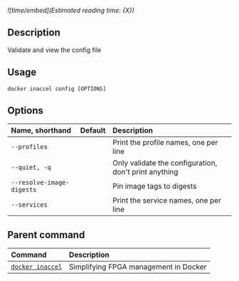 *![time/embed](Estimated reading time: {X})*

## Description

Validate and view the config file

## Usage

```text
docker inaccel config [OPTIONS]
```

## Options

| Name, shorthand             | Default | Description                                           |
| :-------------------------- | :-----: | :---------------------------------------------------- |
| ` --profiles `              |         | Print the profile names, one per line                 |
| ` --quiet, -q `             |         | Only validate the configuration, don't print anything |
| ` --resolve-image-digests ` |         | Pin image tags to digests                             |
| ` --services `              |         | Print the service names, one per line                 |

## Parent command

| Command                        | Description                           |
| :----------------------------- | :------------------------------------ |
| [` docker inaccel `](index.md) | Simplifying FPGA management in Docker |
